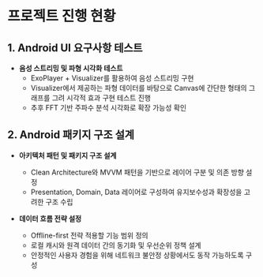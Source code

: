 # 프로젝트 진행 현황

## 1. Android UI 요구사항 테스트
- **음성 스트리밍 및 파형 시각화 테스트**
  - ExoPlayer + Visualizer를 활용하여 음성 스트리밍 구현
  - Visualizer에서 제공하는 파형 데이터를 바탕으로 Canvas에 간단한 형태의 그래프를 그려 시각적 효과 구현 테스트 진행
  - 추후 FFT 기반 주파수 분석 시각화로 확장 가능성 확인

## 2. Android 패키지 구조 설계
- **아키텍처 패턴 및 패키지 구조 설계**
  - Clean Architecture와 MVVM 패턴을 기반으로 레이어 구분 및 의존 방향 설정
  - Presentation, Domain, Data 레이어로 구성하여 유지보수성과 확장성을 고려한 구조 수립

- **데이터 흐름 전략 설정**
  - Offline-first 전략 적용할 기능 범위 정의
  - 로컬 캐시와 원격 데이터 간의 동기화 및 우선순위 정책 설계
  - 안정적인 사용자 경험을 위해 네트워크 불안정 상황에서도 동작 가능하도록 구성
